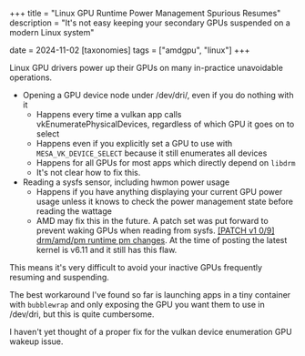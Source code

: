 +++
title = "Linux GPU Runtime Power Management Spurious Resumes"
description = "It's not easy keeping your secondary GPUs suspended on a modern Linux system"

date = 2024-11-02
[taxonomies]
tags = ["amdgpu", "linux"]
+++

Linux GPU drivers power up their GPUs on many in-practice unavoidable operations.

* Opening a GPU device node under /dev/dri/, even if you do nothing with it
  * Happens every time a vulkan app calls vkEnumeratePhysicalDevices, regardless of which GPU it goes on to select
  * Happens even if you explicitly set a GPU to use with `MESA_VK_DEVICE_SELECT` because it still enumerates all devices
  * Happens for all GPUs for most apps which directly depend on `libdrm`
  * It's not clear how to fix this.
* Reading a sysfs sensor, including hwmon power usage
  * Happens if you have anything displaying your current GPU power usage unless it knows to check the power management state before reading the wattage
  * AMD may fix this in the future. A patch set was put forward to prevent waking GPUs when reading from sysfs. [\[PATCH v1 0/9\] drm/amd/pm runtime pm changes](https://lore.kernel.org/amd-gfx/20240925075607.23929-10-pierre-eric.pelloux-prayer@amd.com/T/#m93044c0ff680c60ec7c82589b025d356fa6f9ccf). At the time of posting the latest kernel is v6.11 and it still has this flaw.

This means it's very difficult to avoid your inactive GPUs frequently resuming and suspending.

The best workaround I've found so far is launching apps in a tiny container with `bubblewrap` and only exposing the GPU you want them to use in /dev/dri, but this is quite cumbersome.

I haven't yet thought of a proper fix for the vulkan device enumeration GPU wakeup issue.